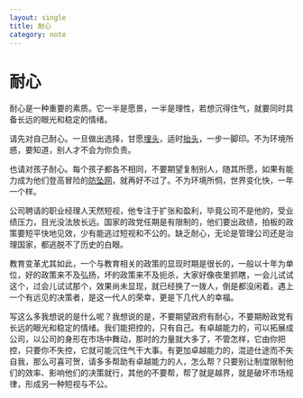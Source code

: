 ```yaml
---
layout: single
title: 耐心
category: note
---
```


# 耐心

耐心是一种重要的素质。它一半是愿景，一半是理性，若想沉得住气，就要同时具备长远的眼光和稳定的情绪。

请先对自己耐心。一旦做出选择，甘愿[埋头](/note/immerge.html)，适时[抬头](/note/observe.html)，一步一脚印。不为环境所惑，要知道，别人才不会为你负责。

也请对孩子耐心。每个孩子都各不相同，不要期望复制别人，随其所愿，如果有能力成为他们登高冒险的[防坠网](http://lzl.tumblr.com/post/15610423695/twocold-edu)，就再好不过了。不为环境所恫，世界变化快，一年一个样。

公司聘请的职业经理人天然短视，他专注于扩张和盈利，毕竟公司不是他的，受业绩压力，目光没法放长远。国家的政党任期是有限制的，他们要出政绩，拍板的政策要短平快地见效，少有能逃过短视和不公的。缺乏耐心，无论是管理公司还是治理国家，都逃脱不了历史的白眼。

教育变革尤其如此，一个与教育相关的政策的显现时期是很长的，一般以十年为单位，好的政策来不及弘扬，坏的政策来不及扼杀，大家好像夜里抓瞎，一会儿试试这个，过会儿试试那个，效果尚未显现，就已经换了一拨人，倒是都没闲着。遇上一个有远见的决策者，是这一代人的荣幸，更是下几代人的幸福。

写这么多我想说的是什么呢？我想说的是，不要期望政府有耐心，不要期盼政党有长远的眼光和稳定的情绪。我们能把控的，只有自己。有卓越能力的，可以拓展成公司，以公司的身形在市场中舞动，那时的力量就大多了，不管怎样，它由你把控，只要你不失控，它就可能沉住气干大事。有更加卓越能力的，混迹仕途而不失自我，那么可喜可贺，请多多帮助有卓越能力的人，怎么帮？只要别让制度限制他们的效率、影响他们的决策就行，其他的不要帮，帮了就是越界，就是破坏市场规律，形成另一种短视与不公。

